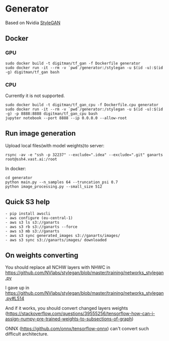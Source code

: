 # Generator 
Based on Nvidia [StyleGAN](https://github.com/NVlabs/stylegan)
## Docker
### GPU
```
sudo docker build -t digitman/tf_gan -f Dockerfile generator
sudo docker run -it --rm -v `pwd`/generator:/stylegan -u $(id -u):$(id -g) digitman/tf_gan bash
```

### CPU
Currently it is not supported.
```
sudo docker build -t digitman/tf_gan_cpu -f Dockerfile.cpu generator
sudo docker run -it --rm -v `pwd`/generator:/stylegan -u $(id -u):$(id -g) -p 8888:8888 digitman/tf_gan_cpu bash
jupyter notebook --port 8888 --ip 0.0.0.0 --allow-root
```
## Run image generation 
Upload local files(with model weights)to server:
```
rsync -av -e "ssh -p 32237" --exclude=".idea" --exclude=".git" ganarts root@ssh4.vast.ai:/root
```

In docker:
```
cd generator
python main.py --n_samples 64 --truncation_psi 0.7
python image_processing.py --small_size 512
```

## Quick S3 help
```
- pip install awscli
- aws configure (eu-central-1)
- aws s3 ls s3://ganarts
- aws s3 rb s3://ganarts --force
- aws s3 mb s3://ganarts
- aws s3 sync generated_images s3://ganarts/images/
- aws s3 sync s3://ganarts/images/ downloaded
```

## On weights converting
You should replace all NCHW layers with NHWC in 
https://github.com/NVlabs/stylegan/blob/master/training/networks_stylegan.py

I gave up in https://github.com/NVlabs/stylegan/blob/master/training/networks_stylegan.py#L514

And if it works, you should convert changed layers weights (https://stackoverflow.com/questions/39555256/tensorflow-how-can-i-assign-numpy-pre-trained-weights-to-subsections-of-graph)

ONNX (https://github.com/onnx/tensorflow-onnx) can't convert such difficult architecture.
